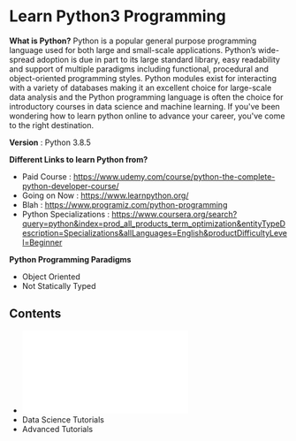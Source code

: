# Learn Python3 Programming

__What is Python?__ Python is a popular general purpose programming language used for both large and small-scale applications. Python’s wide-spread adoption is due in part to its large standard library, easy readability and support of multiple paradigms including functional, procedural and object-oriented programming styles. Python modules exist for interacting with a variety of databases making it an excellent choice for large-scale data analysis and the Python programming language is often the choice for introductory courses in data science and machine learning. If you've been wondering how to learn python online to advance your career, you've come to the right destination.

__Version__ : Python 3.8.5

__Different Links to learn Python from?__
* Paid Course : https://www.udemy.com/course/python-the-complete-python-developer-course/
* Going on Now : https://www.learnpython.org/
* Blah : https://www.programiz.com/python-programming
* Python Specializations : https://www.coursera.org/search?query=python&index=prod_all_products_term_optimization&entityTypeDescription=Specializations&allLanguages=English&productDifficultyLevel=Beginner

__Python Programming Paradigms__
- Object Oriented
- Not Statically Typed

## Contents
* ![Basics](basics.md)
* Data Science Tutorials
* Advanced Tutorials
